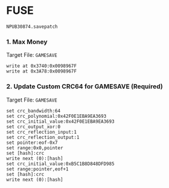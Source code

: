 #  FUSE 

`NPUB30874.savepatch`

### 1. Max Money

Target File: `GAMESAVE`

```
write at 0x3740:0x0098967F
write at 0x3A78:0x0098967F
```

### 2. Update Custom CRC64 for GAMESAVE (Required)

Target File: `GAMESAVE`

```
set crc_bandwidth:64
set crc_polynomial:0x42F0E1EBA9EA3693
set crc_initial_value:0x42F0E1EBA9EA3693
set crc_output_xor:0
set crc_reflection_input:1
set crc_reflection_output:1
set pointer:eof-0x7
set range:0x0,pointer
set [hash]:crc
write next (0):[hash]
set crc_initial_value:0xB5C1B8D848DFD985
set range:pointer,eof+1
set [hash]:crc
write next (0):[hash]
```

